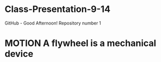 # Class-Presentation-9-14
GitHub - Good Afternoon! Repository number 1
<h1>MOTION
A flywheel is a mechanical device </h>
